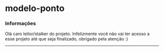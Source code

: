 # modelo-ponto

### Informações

Olá caro leitor/stalker do projeto.
Infelizmente você não vai ter acesso a esse projeto até que seja finalizado, obrigado pela atenção :)

---